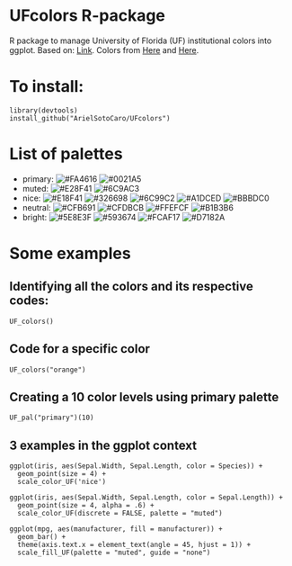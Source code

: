 # UFcolors R-package
 R package to manage University of Florida (UF) institutional colors into ggplot. Based on: 
 [Link](https://drsimonj.svbtle.com/creating-corporate-colour-palettes-for-ggplot2).
 Colors from [Here](http://identity.ufl.edu/color/) and [Here](https://www.eng.ufl.edu/marcom/resources/branding-style-guide/uf-engineering-color-guide/#prettyPhoto).
 
 # To install:
``` 
library(devtools)
install_github("ArielSotoCaro/UFcolors")
```

# List of palettes
- primary: ![#FA4616](https://placehold.it/15/FA4616/000000?text=+)  ![#0021A5](https://placehold.it/15/0021A5/000000?text=+) 
- muted: ![#E28F41](https://placehold.it/15/E28F41/000000?text=+) ![#6C9AC3](https://placehold.it/15/6C9AC3/000000?text=+) 
- nice: ![#E18F41](https://placehold.it/15/E18F41/000000?text=+) ![#326698](https://placehold.it/15/326698/000000?text=+) ![#6C99C2](https://placehold.it/15/6C99C2/000000?text=+) ![#A1DCED](https://placehold.it/15/A1DCED/000000?text=+) ![#BBBDC0](https://placehold.it/15/BBBDC0/000000?text=+)
- neutral: ![#CFB691](https://placehold.it/15/CFB691/000000?text=+) ![#CFDBCB](https://placehold.it/15/CFDBCB/000000?text=+) ![#FFEFCF](https://placehold.it/15/FFEFCF/000000?text=+) ![#B1B3B6](https://placehold.it/15/B1B3B6/000000?text=+)
- bright: ![#5E8E3F](https://placehold.it/15/5E8E3F/000000?text=+) ![#593674](https://placehold.it/15/593674/000000?text=+) ![#FCAF17](https://placehold.it/15/FCAF17/000000?text=+) ![#D7182A](https://placehold.it/15/D7182A/000000?text=+)

# Some examples

## Identifying all the colors and its respective codes:
`UF_colors()`

## Code for a specific color
`UF_colors("orange")` 

## Creating a 10 color levels using primary palette
`UF_pal("primary")(10)`

## 3 examples in the ggplot context
```
ggplot(iris, aes(Sepal.Width, Sepal.Length, color = Species)) +
  geom_point(size = 4) +
  scale_color_UF('nice')
```
```  
ggplot(iris, aes(Sepal.Width, Sepal.Length, color = Sepal.Length)) +
  geom_point(size = 4, alpha = .6) +
  scale_color_UF(discrete = FALSE, palette = "muted")
```  
```
ggplot(mpg, aes(manufacturer, fill = manufacturer)) +
  geom_bar() +
  theme(axis.text.x = element_text(angle = 45, hjust = 1)) +
  scale_fill_UF(palette = "muted", guide = "none")
```
